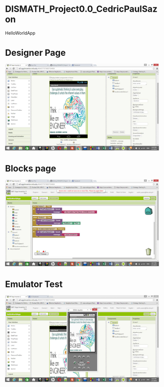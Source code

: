 # DISMATH_Project0.0_CedricPaulSazon
HelloWorldApp
# Designer Page
![Screenshot](apppic1.jpg)
# Blocks page
![Screenshot](apppic2.jpg)
# Emulator Test
![Screenshot](apppic3.jpg)
